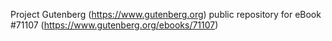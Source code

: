 Project Gutenberg (https://www.gutenberg.org) public repository for
eBook #71107 (https://www.gutenberg.org/ebooks/71107)
